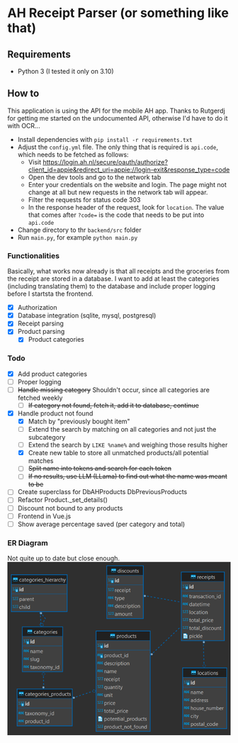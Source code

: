 # AH Receipt Parser (or something like that)

## Requirements

- Python 3 (I tested it only on 3.10)

## How to

This application is using the API for the mobile AH app. Thanks to Rutgerdj for getting me started on the undocumented API, otherwise I'd have to do it with OCR...

- Install dependencies with `pip install -r requirements.txt`
- Adjust the `config.yml` file. The only thing that is required is `api.code`, which needs to be fetched as follows:
  - Visit https://login.ah.nl/secure/oauth/authorize?client_id=appie&redirect_uri=appie://login-exit&response_type=code
  - Open the dev tools and go to the network tab
  - Enter your credentials on the website and login. The page might not change at all but new requests in the network tab will appear.
  - Filter the requests for status code 303
  - In the response header of the request, look for `location`. The value that comes after `?code=` is the code that needs to be put into `api.code`
- Change directory to thr `backend/src` folder
- Run `main.py`, for example `python main.py`

### Functionalities
Basically, what works now already is that all receipts and the groceries from the receipt are stored in a database. I want to add at least the categories (including translating them) to the database and include proper logging before I startsta the frontend.

- [x] Authorization
- [x] Database integration (sqlite, mysql, postgresql)
- [x] Receipt parsing
- [x] Product parsing
  - [x] Product categories

### Todo
- [x] Add product categories
- [ ] Proper logging
- [ ] ~~Handle missing category~~ Shouldn't occur, since all categories are fetched weekly
  - [ ] ~~If category not found, fetch it, add it to database, continue~~
- [x] Handle product not found
  - [x] Match by "previously bought item"
  - [ ] Extend the search by matching on all categories and not just the subcategory
  - [ ] Extend the search by `LIKE %name%` and weighing those results higher
  - [x] Create new table to store all unmatched products/all potential matches
  - [ ] ~~Split name into tokens and search for each token~~
  - [ ] ~~If no results, use LLM (LLama) to find out what the name was meant to be~~
- [ ] Create superclass for DbAHProducts DbPreviousProducts
- [ ] Refactor Product._set_details()
- [ ] Discount not bound to any products
- [ ] Frontend in Vue.js
- [ ] Show average percentage saved (per category and total)

### ER Diagram
Not quite up to date but close enough.
![ER Diagram](ER_diagram.png)
